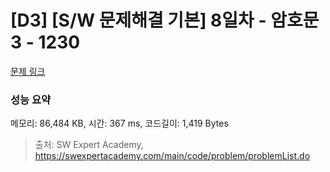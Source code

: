 # [D3] [S/W 문제해결 기본] 8일차 - 암호문3 - 1230 

[문제 링크](https://swexpertacademy.com/main/code/problem/problemDetail.do?contestProbId=AV14zIwqAHwCFAYD) 

### 성능 요약

메모리: 86,484 KB, 시간: 367 ms, 코드길이: 1,419 Bytes



> 출처: SW Expert Academy, https://swexpertacademy.com/main/code/problem/problemList.do